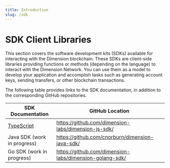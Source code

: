 ```yaml
---
title: Introduction
slug: /sdk
---
```


# SDK Client Libraries

This section covers the software development kits (SDKs) available for interacting with the Dimension blockchain. These SDKs are client-side libraries providing functions or methods (depending on the language) to interact with the Dimension Network. You can use them as a model to develop your application and accomplish tasks such as generating account keys, sending transfers, or other blockchain transactions.

The following table provides links to the SDK documentation, in addition to the corresponding GitHub repositories.

| SDK Documentation             | GitHub Location                                        |
| ----------------------------- | ------------------------------------------------------ |
| [TypeScript](./script-sdk.md) | https://github.com/dimension-labs/dimension-js-sdk/     |
| Java SDK (work in progress)   | https://github.com/cnorburn/dimension-java-sdk/           |
| Go SDK (work in progress)     | https://github.com/dimension-labs/dimension-golang-sdk/ |
